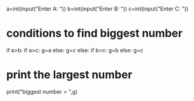 a=int(input("Enter A: "))
b=int(input("Enter B: "))
c=int(input("Enter C: "))

# conditions to find biggest number
if a>b:
    if a>c:
        g=a
    else:
        g=c
else:
    if b>c:
        g=b
    else:
        g=c

# print the largest number 
print("biggest number = ",g)   
